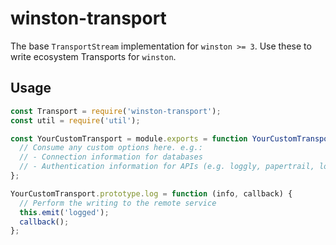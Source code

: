 # winston-transport

The base `TransportStream` implementation for `winston >= 3`. Use these to write ecosystem Transports for `winston`.

## Usage

``` js
const Transport = require('winston-transport');
const util = require('util');

const YourCustomTransport = module.exports = function YourCustomTransport(opts) {
  // Consume any custom options here. e.g.:
  // - Connection information for databases
  // - Authentication information for APIs (e.g. loggly, papertrail, logentries, etc.)
};

YourCustomTransport.prototype.log = function (info, callback) {
  // Perform the writing to the remote service
  this.emit('logged');
  callback();
};
```

